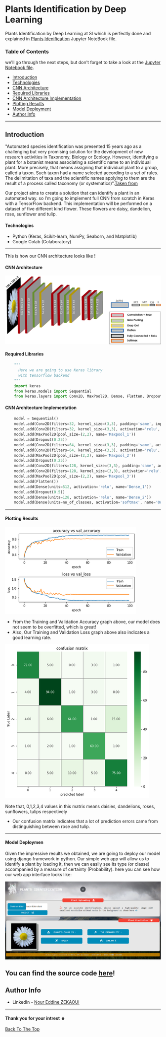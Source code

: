 # Plants Identification by Deep Learning
Plants Identification by Deep Learning at SI which is perfectly done and explained in [Plants Idenification](https://github.com/zekaouinoureddine/Plants_Identification_DL_SI/blob/main/Plants%20Idenification%20VF.ipynb) Jupyter NoteBook file.


### Table of Contents
we'll go through the next steps, but don't forget to take a look at the [Jupyter Notebook file](https://github.com/zekaouinoureddine/Plants_Identification_DL_SI/blob/main/Plants%20Idenification%20VF.ipynb).

- [Introduction](#introduction)
- [Technologies](#technologies)
- [CNN Architecture](#cnn-architecture)
- [Required Libraries](#required-libraries)
- [CNN Architecture Implementation](#cnn-architecture-implementation)
- [Plotting Results](#plotting-results)
- [Model Deployment](#model-deployment)
- [Author Info](#author-info)

---

## Introduction

"Automated species identification was presented 15 years ago as a challenging but very promising solution for the development of new research activities in Taxonomy, Biology or Ecology. However, identifying a plant for a botanist means associating a scientific name to an individual plant. More precisely, that means assigning that individual plant to a group, called a taxon. Such taxon had a name selected according to a set of rules. The delimitation of taxa and the scientific names applying to them are the result of a process called taxonomy (or systematics)".[Taken from](https://hal.archives-ouvertes.fr/hal-01913277/document)

Our project aims to create a solution that can identify a plant in an automated way. so I’m going to implement full CNN from scratch in Keras with a TensorFlow backend. This implementation will be performed on a dataset of five different kind flower. These flowers are daisy, dandelion, rose, sunflower and tulip.

#### Technologies

- Python (Keras, Scikit-learn, NumPy, Seaborn, and Matplotlib)
- Google Colab (Colaboratory)

---
This is how our CNN architecture looks like !
#### CNN Architecture
![](architecture.png)

#### Required Libraries

```python
    """
      Here we are going to use Keras library 
      with tensorflow backend
    """
    import keras
    from keras.models import Sequential
    from keras.layers import Conv2D, MaxPool2D, Dense, Flatten, Dropout
```
#### CNN Architecture Implementation 

```python
    model = Sequential() 
    model.add(Conv2D(filters=32, kernel_size=(3,3), padding='same', input_shape=X_train.shape[1:], activation='relu', name='Conv2D_1'))    
    model.add(Conv2D(filters=32, kernel_size=(3,3), activation='relu', name='Conv2D_2')) 
    model.add(MaxPool2D(pool_size=(2,2), name='Maxpool_1')) 
    model.add(Dropout(0.25)) 
    model.add(Conv2D(filters=64, kernel_size=(3,3), padding='same', activation='relu', name='Conv2D_3')) 
    model.add(Conv2D(filters=64, kernel_size=(3,3), activation='relu', name='Conv2D_4')) 
    model.add(MaxPool2D(pool_size=(2,2), name='Maxpool_2')) 
    model.add(Dropout(0.25)) 
    model.add(Conv2D(filters=128, kernel_size=(3,3), padding='same', activation='relu', name='Conv2D_5')) 
    model.add(Conv2D(filters=128, kernel_size=(3,3), activation='relu', name='Conv2D_6')) 
    model.add(MaxPool2D(pool_size=(2,2), name='Maxpool_3')) 
    model.add(Flatten()) 
    model.add(Dense(units=512, activation='relu', name='Dense_1')) 
    model.add(Dropout(0.5)) 
    model.add(Dense(units=128, activation='relu', name='Dense_2')) 
    model.add(Dense(units=no_of_classes, activation='softmax', name='Output'))   
```

---

#### Plotting Results
![](graph.png)

- From the Training and Validation Accuracy graph above, our model does not seem to be overfitted, which is great!
- Also, Our Training and Validation Loss graph above also indicates a good learning rate.

![](matrix.png)

Note that, 0,1,2,3,4 values in this matrix means daisies, dandelions, roses, sunflowers, tulips respectively
- Our confusion matrix indicates that a lot of prediction errors came from distinguishing between rose and tulip.

---
#### Model Deploymen
Given the impressive results we obtained, we are going to deploy our model using django framework in python. Our simple web app will allow us to identify a plant by loading it, then we can easily see its type (or classe) accompanied by a measure of certainty (Probability).
here you can see how our web app interface looks like:

![](webapp.PNG)

You can find the source code [here](https://github.com/zekaouinoureddine/Plantes_Identification_DL_Model_Deployment_Django)!
---

## Author Info

- LinkedIn - [Nour Eddine ZEKAOUI](https://www.linkedin.com/in/nour-eddine-zekaoui-ba43b1177/)

---

#### Thank you for your intrest ☻

[Back To The Top](#plants-identification-by-dl)
